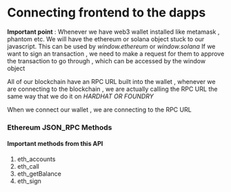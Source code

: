 # Connecting frontend to the dapps

**Important point** : Whenever we have web3 wallet installed like metamask , phantom etc. We will have the ethereum or solana object stuck to our
javascript. This can be used by _window.ethereum_ or _window.solana_
If we want to sign an transaction , we need to make a request for them to approve the transaction to go through , which can be accessed by the
window object

All of our blockchain have an RPC URL built into the wallet , whenever we are connecting to the blockchain , we are actually calling the
RPC URL the same way that we do it on _HARDHAT OR FOUNDRY_

When we connect our wallet , we are connecting to the RPC URL

### Ethereum JSON_RPC Methods

#### Important methods from this API

1. eth_accounts
2. eth_call
3. eth_getBalance
4. eth_sign
